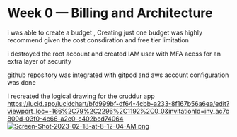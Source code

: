 # Week 0 — Billing and Architecture

 i was able to create a budget , Creating just one budget was highly recommend given the cost consdiration and free tier limitation 
 
 i destroyed the root account and created IAM user with MFA acess for an extra layer of security 
 
 github repository was integrated with gitpod and aws account configuration was done 
 
 I recreated the logical drawing for the cruddur app
 https://lucid.app/lucidchart/bfd999bf-df64-4cbb-a233-8f167b56a6ea/edit?viewport_loc=-166%2C79%2C2296%2C1192%2C0_0&invitationId=inv_ac7c800d-03f0-4c66-a2e0-c402bcd74064
 [![Screen-Shot-2023-02-18-at-8-12-04-AM.png](https://i.postimg.cc/0QrWVsyY/Screen-Shot-2023-02-18-at-8-12-04-AM.png)](https://postimg.cc/cgyBJPYC)
